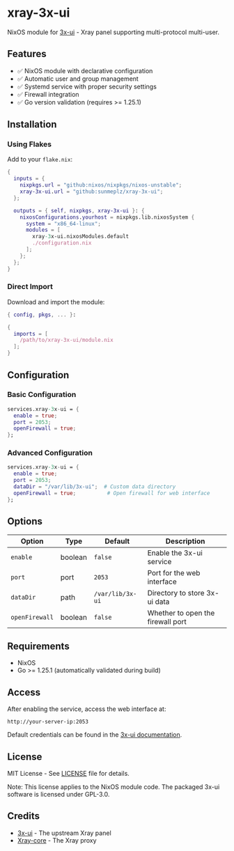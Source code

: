 # xray-3x-ui

NixOS module for [3x-ui](https://github.com/MHSanaei/3x-ui) - Xray panel supporting multi-protocol multi-user.

## Features

- ✅ NixOS module with declarative configuration
- ✅ Automatic user and group management
- ✅ Systemd service with proper security settings
- ✅ Firewall integration
- ✅ Go version validation (requires >= 1.25.1)

## Installation

### Using Flakes

Add to your `flake.nix`:

```nix
{
  inputs = {
    nixpkgs.url = "github:nixos/nixpkgs/nixos-unstable";
    xray-3x-ui.url = "github:sunmeplz/xray-3x-ui";
  };

  outputs = { self, nixpkgs, xray-3x-ui }: {
    nixosConfigurations.yourhost = nixpkgs.lib.nixosSystem {
      system = "x86_64-linux";
      modules = [
        xray-3x-ui.nixosModules.default
        ./configuration.nix
      ];
    };
  };
}
```

### Direct Import

Download and import the module:

```nix
{ config, pkgs, ... }:

{
  imports = [
    /path/to/xray-3x-ui/module.nix
  ];
}
```

## Configuration

### Basic Configuration

```nix
services.xray-3x-ui = {
  enable = true;
  port = 2053;
  openFirewall = true;
};
```

### Advanced Configuration

```nix
services.xray-3x-ui = {
  enable = true;
  port = 2053;
  dataDir = "/var/lib/3x-ui";  # Custom data directory
  openFirewall = true;          # Open firewall for web interface
};
```

## Options

| Option | Type | Default | Description |
|--------|------|---------|-------------|
| `enable` | boolean | `false` | Enable the 3x-ui service |
| `port` | port | `2053` | Port for the web interface |
| `dataDir` | path | `/var/lib/3x-ui` | Directory to store 3x-ui data |
| `openFirewall` | boolean | `false` | Whether to open the firewall port |

## Requirements

- NixOS
- Go >= 1.25.1 (automatically validated during build)

## Access

After enabling the service, access the web interface at:

```
http://your-server-ip:2053
```

Default credentials can be found in the [3x-ui documentation](https://github.com/MHSanaei/3x-ui).

## License

MIT License - See [LICENSE](LICENSE) file for details.

Note: This license applies to the NixOS module code. The packaged 3x-ui software is licensed under GPL-3.0.

## Credits

- [3x-ui](https://github.com/MHSanaei/3x-ui) - The upstream Xray panel
- [Xray-core](https://github.com/XTLS/Xray-core) - The Xray proxy
